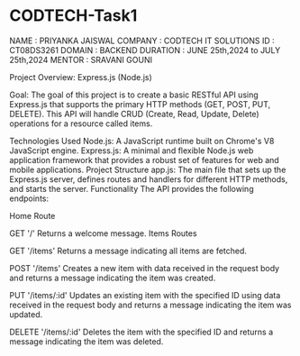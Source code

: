 # CODTECH-Task1

NAME : PRIYANKA JAISWAL
COMPANY : CODTECH IT SOLUTIONS
ID : CT08DS3261
DOMAIN : BACKEND
DURATION : JUNE 25th,2024 to JULY 25th,2024
MENTOR : SRAVANI GOUNI


Project Overview: Express.js (Node.js)

Goal:
The goal of this project is to create a basic RESTful API using Express.js that supports the primary HTTP methods (GET, POST, PUT, DELETE). This API will handle CRUD (Create, Read, Update, Delete) operations for a resource called items.

Technologies Used
Node.js: A JavaScript runtime built on Chrome's V8 JavaScript engine.
Express.js: A minimal and flexible Node.js web application framework that provides a robust set of features for web and mobile applications.
Project Structure
app.js: The main file that sets up the Express.js server, defines routes and handlers for different HTTP methods, and starts the server.
Functionality
The API provides the following endpoints:

Home Route

GET '/'
Returns a welcome message.
Items Routes

GET '/items'
Returns a message indicating all items are fetched.

POST '/items'
Creates a new item with data received in the request body and returns a message indicating the item was created.

PUT '/items/:id'
Updates an existing item with the specified ID using data received in the request body and returns a message indicating the item was updated.

DELETE '/items/:id'
Deletes the item with the specified ID and returns a message indicating the item was deleted.
